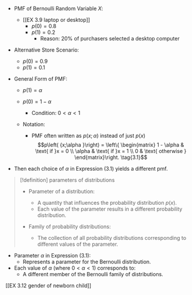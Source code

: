 - PMF of Bernoulli Random Variable $X$:
  - [[EX 3.9 laptop or desktop]]
    - $p(0) = 0.8$
    - $p(1) = 0.2$
		- Reason: $20\%$ of purchasers selected a desktop computer

- Alternative Store Scenario:
    - $p(0) = 0.9$
    - $p(1) = 0.1$

- General Form of PMF:
    - $p(1) = \alpha$
    - $p(0) = 1 - \alpha$
		- Condition: $0 < \alpha < 1$

  - Notation:
    - PMF often written as $p(x; \alpha)$ instead of just $p(x)$
$$p\left( {x;\alpha }\right) = \left\{ \begin{matrix} 1 - \alpha & \text{ if }x = 0 \\ \alpha & \text{ if }x = 1 \\ 0 & \text{ otherwise } \end{matrix}\right. \tag{3.1}$$
- Then each choice of $\alpha$ in Expression (3.1) yields a different pmf.

> [!definition] parameters of distributions
> - Parameter of a distribution:
> 	- A quantity that influences the probability distribution $p(x)$.
> 	- Each value of the parameter results in a different probability distribution.
> 
> - Family of probability distributions:
> 	- The collection of all probability distributions corresponding to different values of the parameter.


- Parameter $\alpha$ in Expression (3.1):
	- Represents a parameter for the Bernoulli distribution.
- Each value of $\alpha$ (where $0 < \alpha < 1$) corresponds to:
    - A different member of the Bernoulli family of distributions.


[[EX 3.12 gender of newborn child]]
